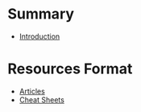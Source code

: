 # Summary
- [Introduction](README.md)
# Resources Format
- [Articles](articles.md)
- [Cheat Sheets](cheat_sheets.md)
